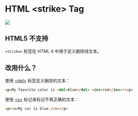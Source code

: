 HTML \<strike> Tag
===

[![](https://shields.io/badge/HTML5-已弃用/过时-yellow?logo=HTML5)](https://caniuse.com/?search=<strike>)

## HTML5 不支持

`<strike>` 标签在 HTML 4 中用于定义删除线文本。

## 改用什么？

使用 [\<del>](./del.md) 标签定义删除的文本：

```html idoc:preview:iframe
<p>My favorite color is <del>blue</del> <ins>red</ins>!</p>
```

使用 [\<s>](./s.md) 标记来标记不再正确的文本：

```html idoc:preview:iframe
<p><s>My car is blue.</s></p>
```